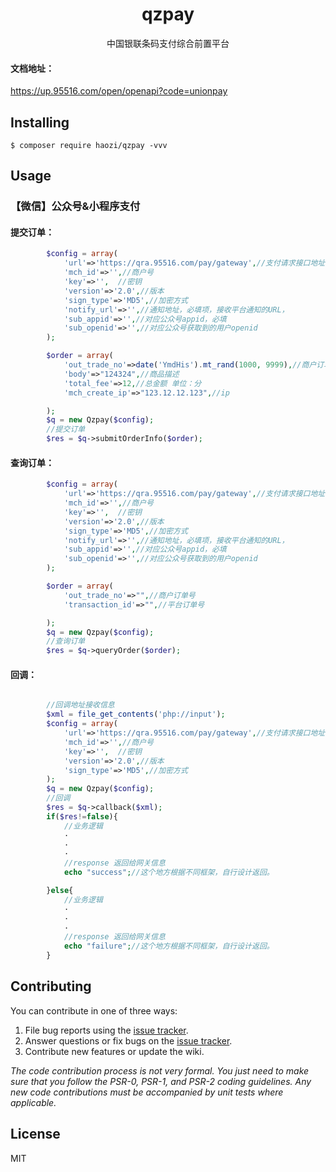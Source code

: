 <h1 align="center"> qzpay </h1>

<p align="center"> 中国银联条码支付综合前置平台</p>

#### 文档地址：
https://up.95516.com/open/openapi?code=unionpay


## Installing

```shell
$ composer require haozi/qzpay -vvv
```

## Usage

### 【微信】公众号&小程序支付
#### 提交订单：
```php
        $config = array(
            'url'=>'https://qra.95516.com/pay/gateway',//支付请求接口地址，无需更改 
            'mch_id'=>'',//商户号
            'key'=>'',  //密钥
            'version'=>'2.0',//版本
            'sign_type'=>'MD5',//加密方式
            'notify_url'=>'',//通知地址，必填项，接收平台通知的URL，
            'sub_appid'=>'',//对应公众号appid，必填
            'sub_openid'=>'',//对应公众号获取到的用户openid
        );

        $order = array(
            'out_trade_no'=>date('YmdHis').mt_rand(1000, 9999),//商户订单号
            'body'=>"124324",//商品描述
            'total_fee'=>12,//总金额 单位：分
            'mch_create_ip'=>"123.12.12.123",//ip

        );
        $q = new Qzpay($config);
        //提交订单
        $res = $q->submitOrderInfo($order);
```
#### 查询订单：
```php
        $config = array(
            'url'=>'https://qra.95516.com/pay/gateway',//支付请求接口地址，无需更改 
            'mch_id'=>'',//商户号
            'key'=>'',  //密钥
            'version'=>'2.0',//版本
            'sign_type'=>'MD5',//加密方式
            'notify_url'=>'',//通知地址，必填项，接收平台通知的URL，
            'sub_appid'=>'',//对应公众号appid，必填
            'sub_openid'=>'',//对应公众号获取到的用户openid
        );

        $order = array(
            'out_trade_no'=>"",//商户订单号
            'transaction_id'=>"",//平台订单号

        );
        $q = new Qzpay($config);
        //查询订单
        $res = $q->queryOrder($order);
```

#### 回调：
```php

        //回调地址接收信息
        $xml = file_get_contents('php://input');
        $config = array(
            'url'=>'https://qra.95516.com/pay/gateway',//支付请求接口地址，无需更改 
            'mch_id'=>'',//商户号
            'key'=>'',  //密钥
            'version'=>'2.0',//版本
            'sign_type'=>'MD5',//加密方式
        );
        $q = new Qzpay($config);
        //回调
        $res = $q->callback($xml);
        if($res!=false){
            //业务逻辑
            ·
            ·
            ·
            //response 返回给网关信息
            echo "success";//这个地方根据不同框架，自行设计返回。

        }else{
            //业务逻辑
            ·
            ·
            ·
            //response 返回给网关信息
            echo "failure";//这个地方根据不同框架，自行设计返回。
        }

```
## Contributing

You can contribute in one of three ways:

1. File bug reports using the [issue tracker](https://github.com/haozi/qzpay/issues).
2. Answer questions or fix bugs on the [issue tracker](https://github.com/haozi/qzpay/issues).
3. Contribute new features or update the wiki.

_The code contribution process is not very formal. You just need to make sure that you follow the PSR-0, PSR-1, and PSR-2 coding guidelines. Any new code contributions must be accompanied by unit tests where applicable._

## License

MIT
